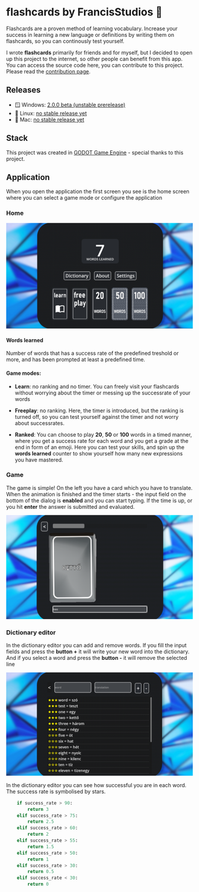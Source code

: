 # flashcards by FrancisStudios 🎴

Flashcards are a proven method of learning vocabulary. Increase your success in learning a new language or definitions by writing them on flashcards, so you can continously test yourself. 

I wrote **flashcards** primarily for friends and for myself, but I decided to open up this project to the internet, so other people can benefit from this app. You can access the source code here, you can contribute to this project. Please read the [contribution page](./docs/contributing.md).

## Releases

- 🪟 Windows: [2.0.0 beta (unstable prerelease)](./Release/Windows/)
- 🐧 Linux: [no stable release yet]()
- 🍎 Mac: [no stable release yet]()

## Stack
This project was created in [GODOT Game Engine](https://godotengine.org/) - special thanks to this project.

## Application

When you open the application the first screen you see is the home screen where you can select a game mode or configure the application

### Home

![](./docs/img/home.png)

#### Words learned

Number of words that has a success rate of the predefined treshold or more, and has been prompted at least a predefined time.

#### Game modes:

- **Learn**: no ranking and no timer. You can freely visit your flashcards without worrying about the timer or messing up the successrate of your words

- **Freeplay**: no ranking. Here, the timer is introduced, but the ranking is turned off, so you can test yourself against the timer and not worry about successrates.

- **Ranked**: You can choose to play **20**, **50** or **100** words in a timed manner, where you get a success rate for each word and you get a grade at the end in form of an emoji. Here you can test your skills, and spin up the **words learned** counter to show yourself how many new expressions you have mastered.

### Game

The game is simple! On the left you have a card which you have to translate. When the animation is finished and the timer starts - the input field on the bottom of the dialog is **enabled** and you can start typing. If the time is up, or you hit **enter** the answer is submitted and evaluated.

![](./docs/img/game.png)

### Dictionary editor

In the dictionary editor you can add and remove words. If you fill the input fields and press the **button +** it will write your new word into the dictionary. And if you select a word and press the **button -** it will remove the selected line

![](./docs/img/dictionary-editor.png)

In the dictionary editor you can see how successful you are in each word. The success rate is symbolised by stars. 

```py
	if success_rate > 90:
		return 3
	elif success_rate > 75:
		return 2.5
	elif success_rate > 60:
		return 2
	elif success_rate > 55:
		return 1.5
	elif success_rate > 50:
		return 1
	elif success_rate > 30:
		return 0.5
	elif success_rate < 30:
		return 0
```